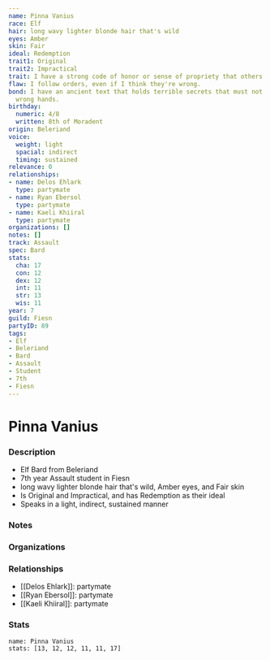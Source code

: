 ```yaml
---
name: Pinna Vanius
race: Elf
hair: long wavy lighter blonde hair that's wild
eyes: Amber
skin: Fair
ideal: Redemption
trait1: Original
trait2: Impractical
trait: I have a strong code of honor or sense of propriety that others don't comprehend.
flaw: I follow orders, even if I think they're wrong.
bond: I have an ancient text that holds terrible secrets that must not fall into the
  wrong hands.
birthday:
  numeric: 4/8
  written: 8th of Moradent
origin: Beleriand
voice:
  weight: light
  spacial: indirect
  timing: sustained
relevance: 0
relationships:
- name: Delos Ehlark
  type: partymate
- name: Ryan Ebersol
  type: partymate
- name: Kaeli Khiiral
  type: partymate
organizations: []
notes: []
track: Assault
spec: Bard
stats:
  cha: 17
  con: 12
  dex: 12
  int: 11
  str: 13
  wis: 11
year: 7
guild: Fiesn
partyID: 89
tags:
- Elf
- Beleriand
- Bard
- Assault
- Student
- 7th
- Fiesn
---
```

# Pinna Vanius
### Description
- Elf Bard from Beleriand
- 7th year Assault student in Fiesn
- long wavy lighter blonde hair that's wild, Amber eyes, and Fair skin
- Is Original and Impractical, and has Redemption as their ideal
- Speaks in a light, indirect, sustained manner

### Notes

### Organizations

### Relationships
- [[Delos Ehlark]]: partymate
- [[Ryan Ebersol]]: partymate
- [[Kaeli Khiiral]]: partymate

### Stats
```statblock
name: Pinna Vanius
stats: [13, 12, 12, 11, 11, 17]
```